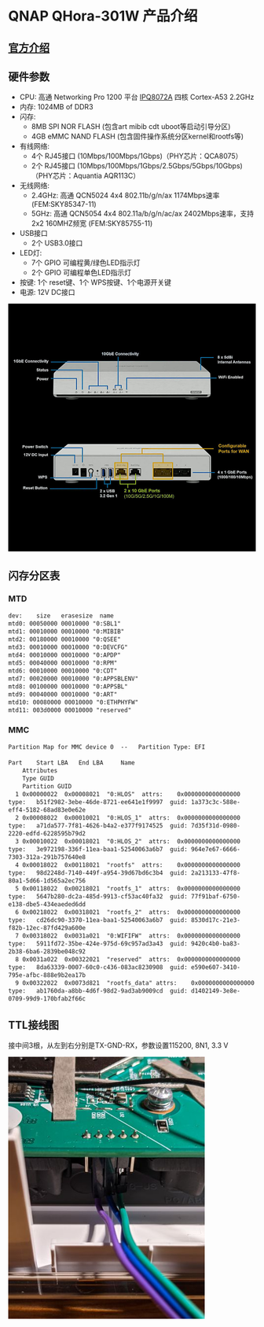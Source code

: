 # QNAP QHora-301W 产品介绍

## [官方介绍](https://www.qnap.com/zh-cn/product/qhora-301w)

## 硬件参数
- CPU: 高通 Networking Pro 1200 平台 [IPQ8072A](pic/IPQ8072A.jpg) 四核 Cortex-A53 2.2GHz
- 内存: 1024MB of DDR3
- 闪存: 
  - 8MB SPI NOR FLASH (包含art mibib cdt uboot等启动引导分区)
  - 4GB eMMC NAND FLASH (包含固件操作系统分区kernel和rootfs等)
- 有线网络: 
  - 4个 RJ45接口 (10Mbps/100Mbps/1Gbps)（PHY芯片：QCA8075）
  - 2个 RJ45接口 (10Mbps/100Mbps/1Gbps/2.5Gbps/5Gbps/10Gbps)（PHY芯片：Aquantia AQR113C）
- 无线网络:
  - 2.4GHz: 高通 QCN5024 4x4 802.11b/g/n/ax 1174Mbps速率 (FEM:SKY85347-11)
  - 5GHz: 高通 QCN5054 4x4 802.11a/b/g/n/ac/ax 2402Mbps速率，支持2x2 160MHZ频宽 (FEM:SKY85755-11)
- USB接口
  - 2个 USB3.0接口
- LED灯:
  - 7个 GPIO 可编程黄/绿色LED指示灯
  - 2个 GPIO 可编程单色LED指示灯
- 按键: 1个 reset键、1个 WPS按键、1个电源开关键
- 电源: 12V DC接口

![TTL接线图](pic/301w.jpg)

## 闪存分区表

### MTD

```
dev:    size   erasesize  name
mtd0: 00050000 00010000 "0:SBL1"
mtd1: 00010000 00010000 "0:MIBIB"
mtd2: 00180000 00010000 "0:QSEE"
mtd3: 00010000 00010000 "0:DEVCFG"
mtd4: 00010000 00010000 "0:APDP"
mtd5: 00040000 00010000 "0:RPM"
mtd6: 00010000 00010000 "0:CDT"
mtd7: 00020000 00010000 "0:APPSBLENV"
mtd8: 00100000 00010000 "0:APPSBL"
mtd9: 00040000 00010000 "0:ART"
mtd10: 00080000 00010000 "0:ETHPHYFW"
mtd11: 003d0000 00010000 "reserved"
```

### MMC

```
Partition Map for MMC device 0  --   Partition Type: EFI

Part	Start LBA	End LBA		Name
	Attributes
	Type GUID
	Partition GUID
  1	0x00000022	0x00008021	"0:HLOS"  attrs:	0x0000000000000000  type:	b51f2982-3ebe-46de-8721-ee641e1f9997  guid:	1a373c3c-588e-eff4-5182-68ad83e0e62e
  2	0x00008022	0x00010021	"0:HLOS_1"  attrs:	0x0000000000000000  type:	a71da577-7f81-4626-b4a2-e377f9174525  guid:	7d35f31d-0980-2220-edfd-6228595b79d2
  3	0x00010022	0x00018021	"0:HLOS_2"  attrs:	0x0000000000000000  type:	3e972198-336f-11ea-baa1-52540063a6b7  guid:	964e7e67-6666-7303-312a-291b757640e8
  4	0x00018022	0x00118021	"rootfs"  attrs:	0x0000000000000000  type:	98d2248d-7140-449f-a954-39d67bd6c3b4  guid:	2a213133-47f8-80a1-5d66-1d565a2ec756
  5	0x00118022	0x00218021	"rootfs_1"  attrs:	0x0000000000000000  type:	5647b280-dc2a-485d-9913-cf53ac40fa32  guid:	77f91baf-6750-e138-dbe5-434eaeded6dd
  6	0x00218022	0x00318021	"rootfs_2"  attrs:	0x0000000000000000  type:	cd26dc90-3370-11ea-baa1-52540063a6b7  guid:	8530d17c-21e3-f82b-12ec-87fd429a600e
  7	0x00318022	0x0031a021	"0:WIFIFW"  attrs:	0x0000000000000000  type:	5911fd72-35be-424e-975d-69c957ad3a43  guid:	9420c4b0-ba83-2b38-6ba6-2839be048c92
  8	0x0031a022	0x00322021	"reserved"  attrs:	0x0000000000000000  type:	8da63339-0007-60c0-c436-083ac8230908  guid:	e590e607-3410-795e-afbc-888e9b2ea17b
  9	0x00322022	0x0073d821	"rootfs_data" attrs:	0x0000000000000000  type:	ab1760da-a8bb-4d6f-98d2-9ad3ab9009cd  guid:	d1402149-3e8e-0709-99d9-170bfab2f66c
```

## TTL接线图

接中间3根，从左到右分别是TX-GND-RX，参数设置115200, 8N1, 3.3 V

![TTL接线图](pic/ttl_pins.jpg)

